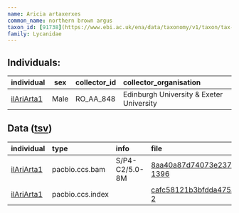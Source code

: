 ```yaml
---
name: Aricia artaxerxes
common_name: northern brown argus
taxon_id: [91738](https://www.ebi.ac.uk/ena/data/taxonomy/v1/taxon/tax-id/91738)order: Lepidoptera
family: Lycanidae
---
```


## Individuals:

| individual | sex | collector_id | collector_organisation |
| :--------- | :-: | :----------- | :--------------------- |
| [ilAriArta1](ilAriArta1.md) | Male | RO_AA_848 | Edinburgh University & Exeter University |

## Data ([tsv](Aricia_artaxerxes_data.tsv))

| individual | type | info | file |
| :--------- | :--- | :--- | :--- |
| [ilAriArta1](ilAriArta1.md) | pacbio.ccs.bam | S/P4-C2/5.0-8M | [8aa40a87d74073e237445acbc9b71695-1396](https://darwin.cog.sanger.ac.uk/insects/Aricia_artaxerxes/ilAriArta1/genomic_data/pacbio/m64097_200125_154846.ccs.bam) |
| [ilAriArta1](ilAriArta1.md) | pacbio.ccs.index |  | [cafc58121b3bfdda475ad825806415b3-2](https://darwin.cog.sanger.ac.uk/insects/Aricia_artaxerxes/ilAriArta1/genomic_data/pacbio/m64097_200125_154846.ccs.bam.pbi) |
